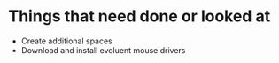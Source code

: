 # Things that need done or looked at

- Create additional spaces
- Download and install evoluent mouse drivers
